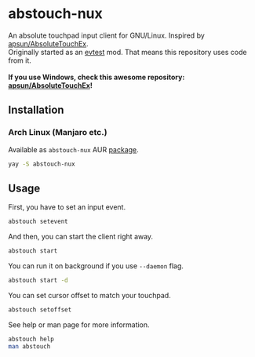 # abstouch-nux
An absolute touchpad input client for GNU/Linux.
Inspired by [apsun/AbsoluteTouchEx](https://github.com/apsun/AbsoluteTouchEx). <br/>
Originally started as an [evtest](https://github.com/freedesktop-unofficial-mirror/evtest) mod. That means this repository uses code from it. <br/>
<br/>
**If you use Windows, check this awesome repository: [apsun/AbsoluteTouchEx](https://github.com/apsun/AbsoluteTouchEx)!**

## Installation

### Arch Linux (Manjaro etc.)
Available as `abstouch-nux` AUR [package](https://aur.archlinux.org/packages/abstouch-nux/).

```bash
yay -S abstouch-nux
```

## Usage

First, you have to set an input event.

```bash
abstouch setevent
```

And then, you can start the client right away.

```bash
abstouch start
```

You can run it on background if you use `--daemon` flag.

```bash
abstouch start -d
```

You can set cursor offset to match your touchpad.

```bash
abstouch setoffset
```

See help or man page for more information.

```bash
abstouch help
man abstouch
```
